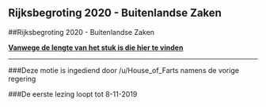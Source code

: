 ## Rijksbegroting 2020 - Buitenlandse Zaken 
 
##Rijksbegroting 2020 - Buitenlandse Zaken

**[Vanwege de lengte van het stuk is die hier te vinden](https://www.dropbox.com/s/121yfii6w93kt5y/Rijksbegroting%202020%20-%20Buitenlandse%20Zaken.docx?dl=0)**

---

###Deze motie is ingediend door /u/House_of_Farts namens de vorige regering

###De eerste lezing loopt tot 8-11-2019